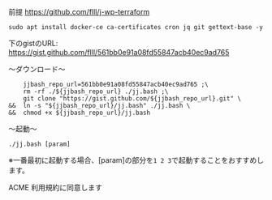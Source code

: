前提 https://github.com/flll/j-wp-terraform
```
sudo apt install docker-ce ca-certificates cron jq git gettext-base -y
```

下のgistのURL: https://gist.github.com/flll/561bb0e91a08fd55847acb40ec9ad765

～ダウンロード～
```
    jjbash_repo_url=561bb0e91a08fd55847acb40ec9ad765 ;\
    rm -rf ./${jjbash_repo_url} ./jj.bash ;\
    git clone "https://gist.github.com/${jjbash_repo_url}.git" \
&&  ln -s "${jjbash_repo_url}/jj.bash" ./jj.bash \
&&  chmod +x ${jjbash_repo_url}/jj.bash
```

～起動～
```
./jj.bash [param]
```
※一番最初に起動する場合、[param]の部分を` 1 2 3 `で起動することをおすすめします。

ACME 利用規約に同意します
